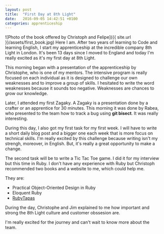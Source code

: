 ```yaml
---
layout: post
title:  "First Day at 8th Light"
date:   2016-09-05 14:42:51 +0100
categories: apprenticeship
---
```


![Photo of the book offered by Christoph and Felipe]({{ site.url }}/assets/first_book.jpg)
Here I am. After two years of learning to Code and learning English, I start my apprenticeship at the incredible company 8th Light in London.
It's been 13 days since I moved to England and today I'm really excited as it's my first day at 8th Light.

This morning began with a presentation of the apprenticeship by Christophe, who is one of my mentors.
The intensive program is really focused on each individual as it is designed to challenge our own weaknesses and to improve a group of skills.
I hesitated to write the word weaknesses because it sounds too negative. Weaknesses are chances to grow our knowledge.

Later, I attended my first Zagaky. A Zagaky is a presentation done by a crafter or an apprentice for 30 minutes.
This morning it was done by Rabea, who presented to the team how to track a bug using **git bisect**. It was really interesting.

During this day, I also got my first task for my first week. I will have to write a short daily blog post and a bigger one each week that is more focus on technical skills.
I'm really excited by this challenge because writing isn't my strengh, moreover, in English. But, it's really a great opportunity to make a change.

The second task will be to write a Tic Tac Toe game. I did it for my interview but this time in Ruby.
I don't have any experience with Ruby but Christoph recommended two books and a website to me, which could help me.

They are:

* Practical Object-Oriented Design in Ruby
* Eloquent Ruby
* [RubyTapas](www.rubytapas.com)

During the day, Christophe and Jim explained to me how important and strong the 8th Light culture and customer obssesion are. 

I'm really excited for the journey and can't wait to know more about the team.
